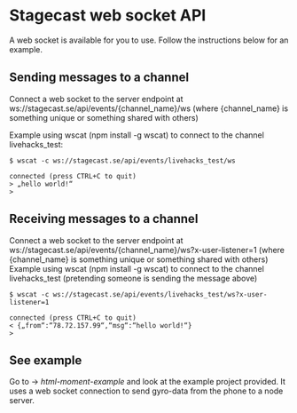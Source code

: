 # Stagecast web socket API
A web socket is available for you to use. Follow the instructions below for an example. 

## Sending messages to a channel
Connect a web socket to the server endpoint at ws://stagecast.se/api/events/{channel_name}/ws
(where {channel_name} is something unique or something shared with others)

Example using wscat (npm install -g wscat) to connect to the channel livehacks_test:

    $ wscat -c ws://stagecast.se/api/events/livehacks_test/ws 
    
    connected (press CTRL+C to quit)
    > „hello world!“
    >

## Receiving messages to a channel
Connect a web socket to the server endpoint at ws://stagecast.se/api/events/{channel_name}/ws?x-user-listener=1 (where {channel_name} is something unique or something shared with others)
Example using wscat (npm install -g wscat) to connect to the channel livehacks_test (pretending someone is sending the message above)

    $ wscat -c ws://stagecast.se/api/events/livehacks_test/ws?x-user-listener=1 
    
    connected (press CTRL+C to quit)
    < {„from“:“78.72.157.99“,“msg“:“hello world!“}
    >

## See example
Go to -> *html-moment-example* and look at the example project provided. It uses a web socket connection to send gyro-data from the phone to a node server.
